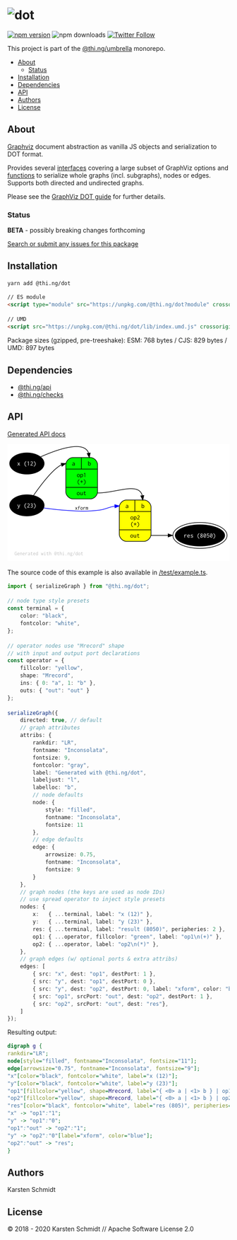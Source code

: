 <!-- This file is generated - DO NOT EDIT! -->

# ![dot](https://media.thi.ng/umbrella/banners/thing-dot.svg?393e05a7)

[![npm version](https://img.shields.io/npm/v/@thi.ng/dot.svg)](https://www.npmjs.com/package/@thi.ng/dot)
![npm downloads](https://img.shields.io/npm/dm/@thi.ng/dot.svg)
[![Twitter Follow](https://img.shields.io/twitter/follow/thing_umbrella.svg?style=flat-square&label=twitter)](https://twitter.com/thing_umbrella)

This project is part of the
[@thi.ng/umbrella](https://github.com/thi-ng/umbrella/) monorepo.

- [About](#about)
  - [Status](#status)
- [Installation](#installation)
- [Dependencies](#dependencies)
- [API](#api)
- [Authors](#authors)
- [License](#license)

## About

[Graphviz](http://www.graphviz.org/) document abstraction as vanilla JS
objects and serialization to DOT format.

Provides several
[interfaces](https://github.com/thi-ng/umbrella/tree/develop/packages/dot/src/api.ts)
covering a large subset of GraphViz options and
[functions](https://github.com/thi-ng/umbrella/tree/develop/packages/dot/src/serialize.ts)
to serialize whole graphs (incl. subgraphs), nodes or edges. Supports
both directed and undirected graphs.

Please see the [GraphViz DOT
guide](https://graphviz.gitlab.io/_pages/pdf/dotguide.pdf) for further
details.

### Status

**BETA** - possibly breaking changes forthcoming

[Search or submit any issues for this package](https://github.com/thi-ng/umbrella/issues?q=is%3Aissue+is%3Aopen+%5Bdot%5D)

## Installation

```bash
yarn add @thi.ng/dot
```

```html
// ES module
<script type="module" src="https://unpkg.com/@thi.ng/dot?module" crossorigin></script>

// UMD
<script src="https://unpkg.com/@thi.ng/dot/lib/index.umd.js" crossorigin></script>
```

Package sizes (gzipped, pre-treeshake): ESM: 768 bytes / CJS: 829 bytes / UMD: 897 bytes

## Dependencies

- [@thi.ng/api](https://github.com/thi-ng/umbrella/tree/develop/packages/api)
- [@thi.ng/checks](https://github.com/thi-ng/umbrella/tree/develop/packages/checks)

## API

[Generated API docs](https://docs.thi.ng/umbrella/dot/)

![example graph](https://raw.githubusercontent.com/thi-ng/umbrella/develop/assets/dot/dot-example.png)

The source code of this example is also available in
[/test/example.ts](https://github.com/thi-ng/umbrella/tree/develop/packages/dot/test/example.ts).

```ts
import { serializeGraph } from "@thi.ng/dot";

// node type style presets
const terminal = {
    color: "black",
    fontcolor: "white",
};

// operator nodes use "Mrecord" shape
// with input and output port declarations
const operator = {
    fillcolor: "yellow",
    shape: "Mrecord",
    ins: { 0: "a", 1: "b" },
    outs: { "out": "out" }
};

serializeGraph({
    directed: true, // default
    // graph attributes
    attribs: {
        rankdir: "LR",
        fontname: "Inconsolata",
        fontsize: 9,
        fontcolor: "gray",
        label: "Generated with @thi.ng/dot",
        labeljust: "l",
        labelloc: "b",
        // node defaults
        node: {
            style: "filled",
            fontname: "Inconsolata",
            fontsize: 11
        },
        // edge defaults
        edge: {
            arrowsize: 0.75,
            fontname: "Inconsolata",
            fontsize: 9
        }
    },
    // graph nodes (the keys are used as node IDs)
    // use spread operator to inject style presets
    nodes: {
        x:   { ...terminal, label: "x (12)" },
        y:   { ...terminal, label: "y (23)" },
        res: { ...terminal, label: "result (8050)", peripheries: 2 },
        op1: { ...operator, fillcolor: "green", label: "op1\n(+)" },
        op2: { ...operator, label: "op2\n(*)" },
    },
    // graph edges (w/ optional ports & extra attribs)
    edges: [
        { src: "x", dest: "op1", destPort: 1 },
        { src: "y", dest: "op1", destPort: 0 },
        { src: "y", dest: "op2", destPort: 0, label: "xform", color: "blue" },
        { src: "op1", srcPort: "out", dest: "op2", destPort: 1 },
        { src: "op2", srcPort: "out", dest: "res"},
    ]
});
```

Resulting output:

```dot
digraph g {
rankdir="LR";
node[style="filled", fontname="Inconsolata", fontsize="11"];
edge[arrowsize="0.75", fontname="Inconsolata", fontsize="9"];
"x"[color="black", fontcolor="white", label="x (12)"];
"y"[color="black", fontcolor="white", label="y (23)"];
"op1"[fillcolor="yellow", shape=Mrecord, label="{ <0> a | <1> b } | op1\n(+) | { <out> out }"];
"op2"[fillcolor="yellow", shape=Mrecord, label="{ <0> a | <1> b } | op2\n(*) | { <out> out }"];
"res"[color="black", fontcolor="white", label="res (805)", peripheries="2"];
"x" -> "op1":"1";
"y" -> "op1":"0";
"op1":"out" -> "op2":"1";
"y" -> "op2":"0"[label="xform", color="blue"];
"op2":"out" -> "res";
}
```

## Authors

Karsten Schmidt

## License

&copy; 2018 - 2020 Karsten Schmidt // Apache Software License 2.0

